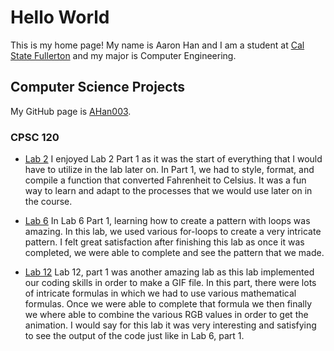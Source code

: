 # Hello World

This is my home page! My name is Aaron Han and I am a student at [Cal State Fullerton](http://www.fullerton.edu/) and my major is Computer Engineering.

## Computer Science Projects
My GitHub page is [AHan003](http://github.com/AHan003).

### CPSC 120

* [Lab 2](https://github.com/cpsc-pilot-fall-2022/cpsc-120-lab-02-AHan003.git)
I enjoyed Lab 2 Part 1 as it was the start of everything that I would have to utilize in the lab later on. In Part 1, we had to style, format, and compile a function that converted Fahrenheit to Celsius. It was a fun way to learn and adapt to the processes that we would use later on in the course.

* [Lab 6](https://github.com/cpsc-pilot-fall-2022/cpsc-120-lab-06-aaron-h-brian-m.git)
In Lab 6 Part 1, learning how to create a pattern with loops was amazing. In this lab, we used various for-loops to create a very intricate pattern. I felt great satisfaction after finishing this lab as once it was completed, we were able to complete and see the pattern that we made.

* [Lab 12](https://github.com/cpsc-pilot-fall-2022/cpsc-120-lab-12-alton.git)
Lab 12, part 1 was another amazing lab as this lab implemented our coding skills in order to make a GIF file. In this part, there were lots of intricate formulas in which we had to use various mathematical formulas. Once we were able to complete that formula we then finally we where able to combine the various RGB values in order to get the animation. I would say for this lab it was very interesting and satisfying to see the output of the code just like in Lab 6, part 1.